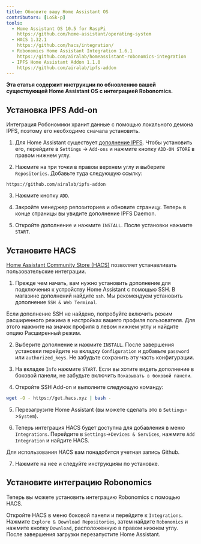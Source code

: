 ```yaml
---
title: Обновите вашу Home Assistant OS
contributors: [LoSk-p]
tools:   
  - Home Assistant OS 10.5 for RaspPi 
    https://github.com/home-assistant/operating-system
  - HACS 1.32.1
    https://github.com/hacs/integration/
  - Robonomics Home Assistant Integration 1.6.1
    https://github.com/airalab/homeassistant-robonomics-integration
  - IPFS Home Assistant Addon 1.1.0
    https://github.com/airalab/ipfs-addon
---
```


**Эта статья содержит инструкции по обновлению вашей существующей Home Assistant OS с интеграцией Robonomics.**

<robo-wiki-picture src="home-assistant/homeassistant_os.png" />

## Установка IPFS Add-on


Интеграция Робономики хранит данные с помощью локального демона IPFS, поэтому его необходимо сначала установить.

<robo-wiki-video autoplay loop controls :videos="[{src: 'https://cloudflare-ipfs.com/ipfs/QmdAmUHW9bpTU6sUwBYu4ai4DVJ6nZ5xerjM9exvooGKGq', type:'mp4'}]" />

1. Для Home Assistant существует [дополнение IPFS](https://github.com/airalab/ipfs-addon). Чтобы установить его, перейдите в  `Settings` -> `Add-ons` и нажмите кнопку `ADD-ON STORE` в правом нижнем углу.

2. Нажмите на три точки в правом верхнем углу и выберите `Repositories`. Добавьте туда следующую ссылку:

<code-helper copy>

```
https://github.com/airalab/ipfs-addon
```

</code-helper>

3. Нажмите кнопку `ADD`.

4. Закройте менеджер репозиториев и обновите страницу. Теперь в конце страницы вы увидите дополнение IPFS Daemon.

5. Откройте дополнение и нажмите `INSTALL`. После установки нажмите `START`.

## Установите HACS

[Home Assistant Community Store (HACS)](https://hacs.xyz/) позволяет устанавливать пользовательские интеграции.

<robo-wiki-video autoplay loop controls :videos="[{src: 'https://cloudflare-ipfs.com/ipfs/QmYJFpxrww9PRvcAUhdgKufeDbyUFoBZTREZHPgV452kzs', type:'mp4'}]" />

1. Прежде чем начать, вам нужно установить дополнение для подключения к устройству Home Assistant с помощью SSH. В магазине дополнений найдите `ssh`. Мы рекомендуем установить дополнение `SSH & Web Terminal`.

<robo-wiki-note type="warning" title="Warning">

  Если дополнение SSH не найдено, попробуйте включить режим расширенного режима в настройках вашего профиля пользователя. Для этого нажмите на значок профиля в левом нижнем углу и найдите опцию Расширенный режим.

</robo-wiki-note>

2. Выберите дополнение и нажмите `INSTALL`. После завершения установки перейдите на вкладку `Configuration` и добавьте `password` или `authorized_keys`. Не забудьте сохранить эту часть конфигурации.

3. На вкладке `Info` нажмите `START`. Если вы хотите видеть дополнение в боковой панели, не забудьте включить `Показывать в боковой панели`.

<robo-wiki-video autoplay loop controls :videos="[{src: 'https://cloudflare-ipfs.com/ipfs/QmcijfJ45fmW9omB67xWyPKvHhZuwLMTTQ7DBqnyxHUXR1', type:'mp4'}]" />

4. Откройте SSH Add-on и выполните следующую команду:

<code-helper copy additionalLine="Home Assistant Command Line">

```bash
wget -O - https://get.hacs.xyz | bash -
```

</code-helper>

5. Перезагрузите Home Assistant (вы можете сделать это в `Settings`->`System`). 

6. Теперь интеграция HACS будет доступна для добавления в меню `Integrations`. Перейдите в `Settings`->`Devices & Services`, нажмите `Add Integration` и найдите HACS.

<robo-wiki-note type="warning" title="Warning">

  Для использования HACS вам понадобится учетная запись Github.

</robo-wiki-note>

7. Нажмите на нее и следуйте инструкциям по установке. 

## Установите интеграцию Robonomics

Теперь вы можете установить интеграцию Robonomics с помощью HACS.

<robo-wiki-video autoplay loop controls :videos="[{src: 'https://cloudflare-ipfs.com/ipfs/QmUodGanHyTE8hCJdcCHzvdnmuyVVGvnfTuYvYTPVKhh5d', type:'mp4'}]" />

Откройте HACS в меню боковой панели и перейдите к  `Integrations`. Нажмите `Explore & Download Repositories`, затем найдите `Robonomics` и нажмите кнопку `Download`, расположенную в правом нижнем углу. После завершения загрузки перезапустите Home Assistant.